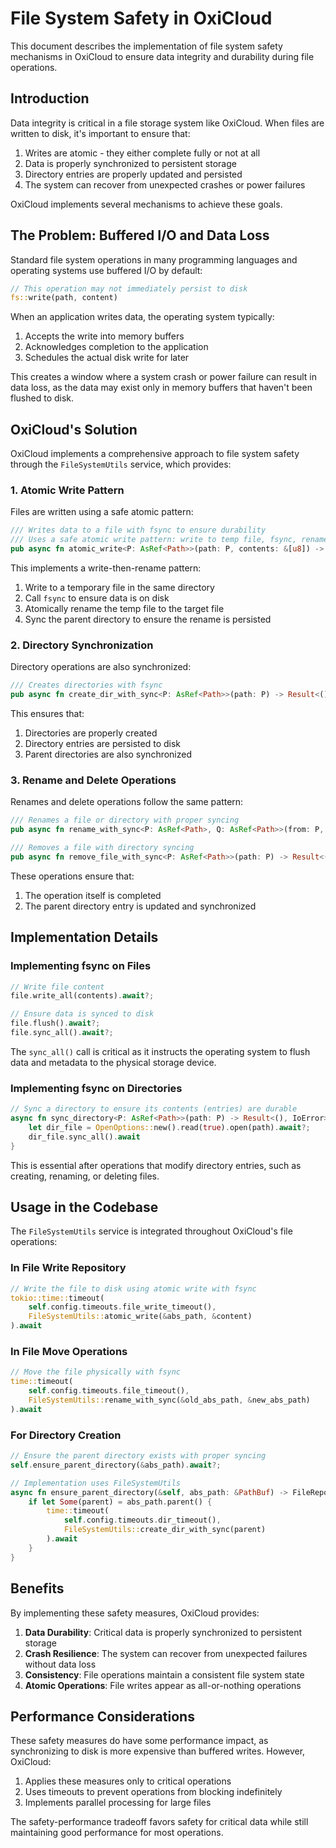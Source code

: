 # File System Safety in OxiCloud

This document describes the implementation of file system safety mechanisms in OxiCloud to ensure data integrity and durability during file operations.

## Introduction

Data integrity is critical in a file storage system like OxiCloud. When files are written to disk, it's important to ensure that:

1. Writes are atomic - they either complete fully or not at all
2. Data is properly synchronized to persistent storage
3. Directory entries are properly updated and persisted
4. The system can recover from unexpected crashes or power failures

OxiCloud implements several mechanisms to achieve these goals.

## The Problem: Buffered I/O and Data Loss

Standard file system operations in many programming languages and operating systems use buffered I/O by default:

```rust
// This operation may not immediately persist to disk
fs::write(path, content)
```

When an application writes data, the operating system typically:

1. Accepts the write into memory buffers
2. Acknowledges completion to the application
3. Schedules the actual disk write for later

This creates a window where a system crash or power failure can result in data loss, as the data may exist only in memory buffers that haven't been flushed to disk.

## OxiCloud's Solution

OxiCloud implements a comprehensive approach to file system safety through the `FileSystemUtils` service, which provides:

### 1. Atomic Write Pattern

Files are written using a safe atomic pattern:

```rust
/// Writes data to a file with fsync to ensure durability
/// Uses a safe atomic write pattern: write to temp file, fsync, rename
pub async fn atomic_write<P: AsRef<Path>>(path: P, contents: &[u8]) -> Result<(), IoError>
```

This implements a write-then-rename pattern:
1. Write to a temporary file in the same directory
2. Call `fsync` to ensure data is on disk
3. Atomically rename the temp file to the target file
4. Sync the parent directory to ensure the rename is persisted

### 2. Directory Synchronization

Directory operations are also synchronized:

```rust
/// Creates directories with fsync
pub async fn create_dir_with_sync<P: AsRef<Path>>(path: P) -> Result<(), IoError>
```

This ensures that:
1. Directories are properly created
2. Directory entries are persisted to disk
3. Parent directories are also synchronized

### 3. Rename and Delete Operations

Renames and delete operations follow the same pattern:

```rust
/// Renames a file or directory with proper syncing
pub async fn rename_with_sync<P: AsRef<Path>, Q: AsRef<Path>>(from: P, to: Q) -> Result<(), IoError>

/// Removes a file with directory syncing
pub async fn remove_file_with_sync<P: AsRef<Path>>(path: P) -> Result<(), IoError>
```

These operations ensure that:
1. The operation itself is completed
2. The parent directory entry is updated and synchronized

## Implementation Details

### Implementing fsync on Files

```rust
// Write file content
file.write_all(contents).await?;

// Ensure data is synced to disk
file.flush().await?;
file.sync_all().await?;
```

The `sync_all()` call is critical as it instructs the operating system to flush data and metadata to the physical storage device.

### Implementing fsync on Directories

```rust
// Sync a directory to ensure its contents (entries) are durable
async fn sync_directory<P: AsRef<Path>>(path: P) -> Result<(), IoError> {
    let dir_file = OpenOptions::new().read(true).open(path).await?;
    dir_file.sync_all().await
}
```

This is essential after operations that modify directory entries, such as creating, renaming, or deleting files.

## Usage in the Codebase

The `FileSystemUtils` service is integrated throughout OxiCloud's file operations:

### In File Write Repository

```rust
// Write the file to disk using atomic write with fsync
tokio::time::timeout(
    self.config.timeouts.file_write_timeout(),
    FileSystemUtils::atomic_write(&abs_path, &content)
).await
```

### In File Move Operations

```rust
// Move the file physically with fsync
time::timeout(
    self.config.timeouts.file_timeout(),
    FileSystemUtils::rename_with_sync(&old_abs_path, &new_abs_path)
).await
```

### For Directory Creation

```rust
// Ensure the parent directory exists with proper syncing
self.ensure_parent_directory(&abs_path).await?;

// Implementation uses FileSystemUtils
async fn ensure_parent_directory(&self, abs_path: &PathBuf) -> FileRepositoryResult<()> {
    if let Some(parent) = abs_path.parent() {
        time::timeout(
            self.config.timeouts.dir_timeout(),
            FileSystemUtils::create_dir_with_sync(parent)
        ).await
    }
}
```

## Benefits

By implementing these safety measures, OxiCloud provides:

1. **Data Durability**: Critical data is properly synchronized to persistent storage
2. **Crash Resilience**: The system can recover from unexpected failures without data loss
3. **Consistency**: File operations maintain a consistent file system state
4. **Atomic Operations**: File writes appear as all-or-nothing operations

## Performance Considerations

These safety measures do have some performance impact, as synchronizing to disk is more expensive than buffered writes. However, OxiCloud:

1. Applies these measures only to critical operations
2. Uses timeouts to prevent operations from blocking indefinitely
3. Implements parallel processing for large files

The safety-performance tradeoff favors safety for critical data while still maintaining good performance for most operations.